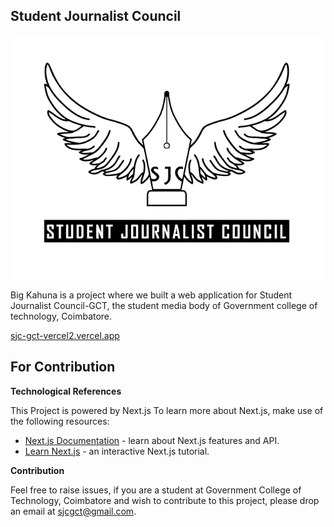 
## Student Journalist Council

![sjc](sjc_logo_black.png)

Big Kahuna is a project where we built a web application for Student Journalist Council-GCT, the student media body of Government college of technology, Coimbatore.

[sjc-gct-vercel2.vercel.app](https://sjc-gct-vercel2.vercel.app/ "https://sjc-gct-vercel2.vercel.app")


## For Contribution
**Technological References**

This Project is powered by Next.js
To learn more about Next.js, make use of the following resources:

- [Next.js Documentation](https://nextjs.org/docs) - learn about Next.js features and API.
- [Learn Next.js](https://nextjs.org/learn) - an interactive Next.js tutorial.

**Contribution**

  Feel free to raise issues, if you are a student at Government College of Technology, Coimbatore and wish to contribute to this project, please drop an email at sjcgct@gmail.com.

